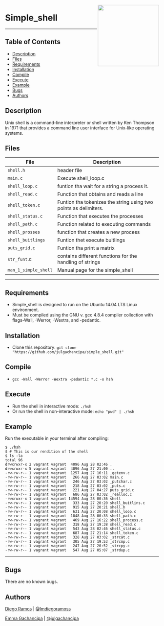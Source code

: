 <p>
<img width="200" src="https://lh4.googleusercontent.com/yUzaviDgzDIq4-ZHp9k0YU5fsz0nOdekNRt1qHgp7Qdlw5BNfe6bETEf5ZWd-Vkn_m57BPx7HcDrwFK41ptLnQLTNipWmTAtiQwZL_8s97Nkzn94xP7XVKb3RnV0fx8QEZoxlkVd" align="right" >
</p>

# Simple_shell
------------
## Table of Contents
* [Description](#description)
* [Files](#files)
* [Requirements](#requirements)
* [Installation](#installation)
* [Compile](#compile)
* [Execute](#execute)
* [Example](#example)
* [Bugs](#bugs)
* [Authors](#authors)

## Description
Unix shell is a command-line interpreter or shell written by Ken Thompson in 1971 that provides a command line user interface for Unix-like operating systems.


## Files
File | Description
--- | ---
`shell.h` | header file
`main.c` | Execute shell_loop.c
`shell_loop.c` | funtion tha wait for a string a process it.
`shell_read.c` | Function that obtains and reads a line
`shell_token.c` | Funtion tha tokenizes the string using two points as delimiters.
`shell_status.c` | Function that executes the processes
`shell_path.c` | Function related to executing commands
`shell_prosses` | function that creates a new process
`shell_buitlings` | Funtion thet execute buitlings
`puts_grid.c` | Funtion tha print a matrix
`str_funt`.c | contains different functions for the handling of strings
`man_1_simple_shell` | Manual page for the simple_shell

---
## Requirements
 * Simple_shell is designed to run on the Ubuntu 14.04 LTS Linux environment.
 * Must be compiled using the GNU v. gcc 4.8.4 compiler collection with flags-Wall, -Werror, -Wextra, and -pedantic.

## Installation
   - Clone this repository: `git clone "https://github.com/julgachancipa/simple_shell.git"`

## Compile
   - `gcc -Wall -Werror -Wextra -pedantic *.c -o hsh`

## Execute
   - Run the shell in interactive mode: `./hsh`
   - Or run the shell in non-interactive mode: `echo "pwd" | ./hsh`

## Example
Run the executable in your terminal after compiling:
```
$ ./hsh
$ # This is our rendition of the shell
$ ls -la
total 96
drwxrwxr-x 2 vagrant vagrant  4096 Aug 28 02:46 .
drwxrwxr-x 5 vagrant vagrant  4096 Aug 27 21:00 ..
-rw-rw-r-- 1 vagrant vagrant  1257 Aug 27 16:11 _getenv.c
-rw-rw-r-- 1 vagrant vagrant   266 Aug 27 03:02 main.c
-rw-rw-r-- 1 vagrant vagrant   246 Aug 27 03:02 _putchar.c
-rw-rw-r-- 1 vagrant vagrant   218 Aug 27 03:02 _puts.c
-rw-rw-r-- 1 vagrant vagrant   221 Aug 27 04:27 puts_grid.c
-rw-rw-r-- 1 vagrant vagrant   686 Aug 27 03:02 _realloc.c
-rwxrwxr-x 1 vagrant vagrant 14594 Aug 28 00:36 shell
-rw-rw-r-- 1 vagrant vagrant   333 Aug 27 20:20 shell_buitlins.c
-rw-rw-r-- 1 vagrant vagrant   915 Aug 27 20:21 shell.h
-rw-rw-r-- 1 vagrant vagrant   631 Aug 27 20:08 shell_loop.c
-rw-rw-r-- 1 vagrant vagrant  1848 Aug 28 00:33 shell_path.c
-rw-rw-r-- 1 vagrant vagrant   469 Aug 27 16:22 shell_process.c
-rw-rw-r-- 1 vagrant vagrant   318 Aug 27 19:38 shell_read.c
-rw-rw-r-- 1 vagrant vagrant   543 Aug 28 02:46 shell_status.c
-rw-rw-r-- 1 vagrant vagrant   687 Aug 27 21:14 shell_token.c
-rw-rw-r-- 1 vagrant vagrant   328 Aug 27 03:02 _strcat.c
-rw-rw-r-- 1 vagrant vagrant   305 Aug 27 19:53 _strcmp.c
-rw-rw-r-- 1 vagrant vagrant   247 Aug 27 20:52 _strcpy.c
-rw-rw-r-- 1 vagrant vagrant   547 Aug 27 05:07 _strdup.c
```
---

## Bugs
There are no known bugs.

## Authors
[Diego Ramos](https://github.com/DiegoRmsR) | [@Imdiegoramoss](https://twitter.com/Imdiegoramoss)

[Emma Gachancipa](https://github.com/julgachancipa) | [@julgachancipa](https://twitter.com/julgachancipa)